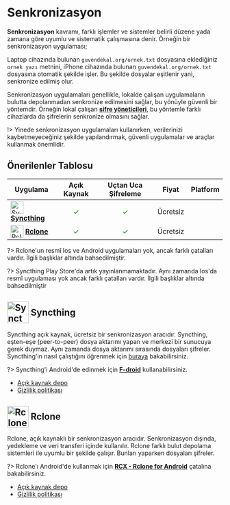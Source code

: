 <!-- NOTLAR
 - Tablo eklemeyi unutmayın
 - Uygun görseller eklemeyi unutmayın.
 - İçerik kuralları ve ekleme yapmak sayfalarını ziyaret edebilirsiniz -->

# Senkronizasyon

**Senkronizasyon** kavramı, farklı işlemler ve sistemler belirli düzene yada zamana göre uyumlu ve sistematik çalışmasına denir. Örneğin bir senkronizasyon uygulaması;

Laptop cihazında bulunan `guvendekal.org/ornek.txt` dosyasına eklediğiniz `ornek yazı` metnini, iPhone cihazında bulunan `guvendekal.org/ornek.txt` dosyasına otomatik şekilde işler. Bu şekilde dosyalar eşitlenir yani, senkronize edilmiş olur.

Senkronizasyon uygulamaları genellikle, lokalde çalışan uygulamaların bulutta depolanmadan senkronize edilmesini sağlar, bu yönüyle güvenli bir yöntemdir. Örneğin lokal çalışan [**şifre yöneticileri**](https://guvendekal.org/#/sifre-yoneticileri), bu yöntemle farklı cihazlarda da şifrelerin senkronize olmasını sağlar.

!> Yinede senkronizasyon uygulamaları kullanırken, verilerinizi kaybetmeyeceğiniz şekilde yapılandırmak, güvenli uygulamalar ve araçlar kullanmak önemlidir.

## Önerilenler Tablosu

| Uygulama | Açık Kaynak | Uçtan Uca Şifreleme | Fiyat | Platform |
| --- | :---: | :---: | --- | --- |
| <span style="display: inline-block; vertical-align: middle;"><img src="/docs/images/syncthing.png" alt="Syncthing" style="width: 30px; height: 30px;"> </span> <span style="display: inline-block; vertical-align: middle;"> [**Syncthing**](https://syncthing.net/) | <span style="color: green;">✓</span> | <span style="color: green;">✓</span> | Ücretsiz | <i class="fa-brands fa-windows"></i> <i class="fa-brands fa-apple"></i> <i class="fa-brands fa-linux"></i> <i class="fa-brands fa-freebsd"></i> |
| <span style="display: inline-block; vertical-align: middle;"><img src="/docs/images/rclone.png" alt="Rclone" style="width: 30px; height: 30px;"> </span> <span style="display: inline-block; vertical-align: middle;"> [**Rclone**](https://rclone.org/) | <span style="color: green;">✓</span> | <span style="color: green;">✓</span> | Ücretsiz | <i class="fa-brands fa-windows"></i> <i class="fa-brands fa-apple"></i> <i class="fa-brands fa-linux"></i> <i class="fa-brands fa-freebsd"></i> |

?> Rclone'un resmî Ios ve Android uygulamaları yok, ancak farklı çatalları vardır. İlgili başlıklar altında bahsedilmiştir.

?> Syncthing Play Store'da artık yayınlanmamaktadır. Aynı zamanda Ios'da resmî uygulaması yok ancak farklı çatalları vardır. İlgili başlıklar altında bahsedilmiştir

## <span style="display: inline-block; vertical-align: middle;"><img src="docs/images/syncthing.png" alt="Syncthing" style="width: 50px; height: auto;"> </span> <span style="display: inline-block; vertical-align: middle;"> Syncthing

Syncthing açık kaynak, ücretsiz bir senkronizasyon aracıdır. Syncthing, eşten-eşe (peer-to-peer) dosya aktarımı yapan ve merkezi bir sunucuya gerek duymaz. Aynı zamanda dosya aktarımı sırasında dosyaları şifreler. Syncthing'in nasıl çalıştığını öğrenmek için [buraya](https://advancedweb.hu/how-syncthing-provides-secure-file-syncing-without-sharing-your-files-with-a-third-party/) bakabilirsiniz.

?> Syncthing'i Android'de edinmek için [**F-droid**](https://f-droid.org/packages/com.nutomic.syncthingandroid/) kullanabilirsiniz.

- [Açık kaynak depo](https://github.com/syncthing/syncthing)
- [Gizlilik politikası](https://docs.syncthing.net/users/security.html)

## <span style="display: inline-block; vertical-align: middle;"><img src="docs/images/rclone.png" alt="Rclone" style="width: 50px; height: auto;"> </span> <span style="display: inline-block; vertical-align: middle;"> Rclone

Rclone, açık kaynaklı bir senkronizasyon aracıdır. Senkronizasyon dışında, yedekleme ve veri transferi içinde kullanılır. Rclone farklı bulut depolama sistemleri ile uyumlu bir şekilde çalışır. Bunları yaparken dosyaları şifreler.

?> Rclone'ı Android'de kullanmak için [**RCX - Rclone for Android**](https://play.google.com/store/apps/details?id=io.github.x0b.rcx&hl=en) çatalına bakabilirsiniz.

- [Açık kaynak depo](https://github.com/rclone/rclone)
- [Gizlilik politikası](https://rclone.org/privacy/)
